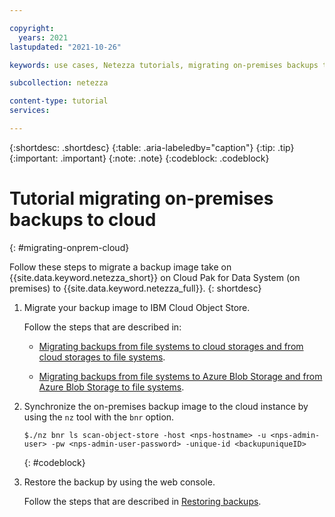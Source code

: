 ```yaml
---

copyright:
  years: 2021
lastupdated: "2021-10-26"

keywords: use cases, Netezza tutorials, migrating on-premises backups to cloud, migrating

subcollection: netezza

content-type: tutorial
services:

---
```


{:shortdesc: .shortdesc}
{:table: .aria-labeledby="caption"}
{:tip: .tip}
{:important: .important}
{:note: .note}
{:codeblock: .codeblock}

# Tutorial migrating on-premises backups to cloud
{: #migrating-onprem-cloud}

Follow these steps to  migrate a backup image take on {{site.data.keyword.netezza_short}} on Cloud Pak for Data System (on premises) to {{site.data.keyword.netezza_full}}.
{: shortdesc}

1. Migrate your backup image to IBM Cloud Object Store.

   Follow the steps that are described in:

   - [Migrating backups from file systems to cloud storages and from cloud storages to file systems](https://www.ibm.com/docs/en/netezza?topic=mb-migrating-backups-from-file-systems-cloud-storages-from-cloud-storages-file-systems).

   - [Migrating backups from file systems to Azure Blob Storage and from Azure Blob Storage to file systems](https://www.ibm.com/docs/en/netezza?topic=mb-migrating-backups-from-file-systems-azure-blob-storage-from-azure-blob-storage-file-systems).

1. Synchronize the on-premises backup image to the cloud instance by using the `nz` tool with the `bnr` option.

   ```
   $./nz bnr ls scan-object-store -host <nps-hostname> -u <nps-admin-user> -pw <nps-admin-user-password> -unique-id <backupuniqueID>
   ```
   {: #codeblock}

1. Restore the backup by using the web console.

   Follow the steps that are described in [Restoring backups](/docs/netezza?topic=netezza-bnr-webconsole#restore-backups).
